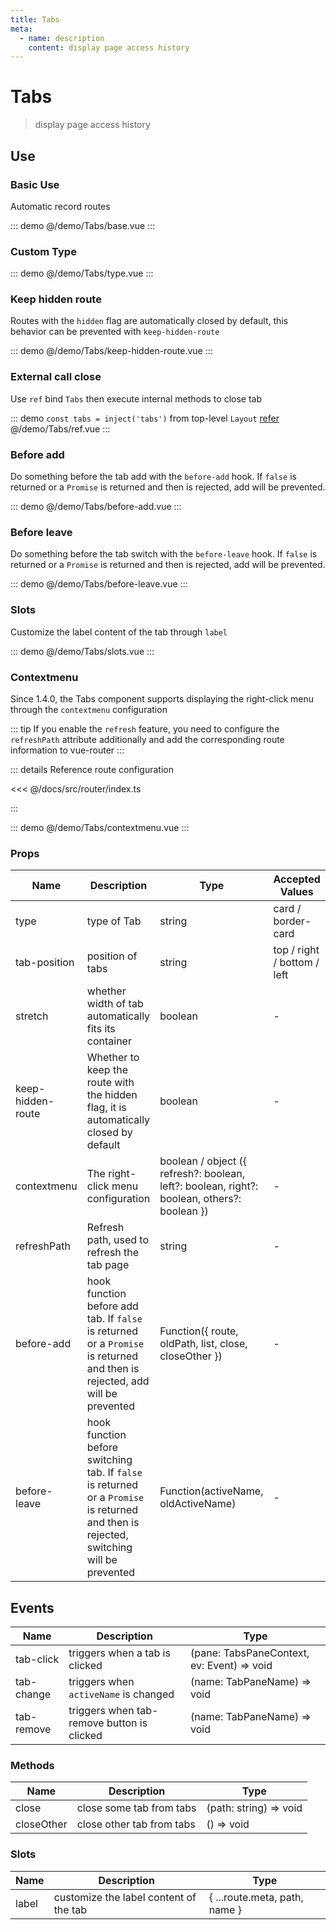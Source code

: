 ```yaml
---
title: Tabs
meta:
  - name: description
    content: display page access history
---
```


# Tabs

> display page access history

## Use

### Basic Use

Automatic record routes

::: demo
@/demo/Tabs/base.vue
:::

### Custom Type

::: demo
@/demo/Tabs/type.vue
:::

### Keep hidden route

Routes with the `hidden` flag are automatically closed by default, this behavior can be prevented with `keep-hidden-route`

::: demo
@/demo/Tabs/keep-hidden-route.vue
:::

### External call close

Use `ref` bind `Tabs` then execute internal methods to close tab

::: demo `const tabs = inject('tabs')` from top-level `Layout` [refer](https://github.com/tolking/element-pro-components/blob/master/docs/src/layout/Layout.vue)
@/demo/Tabs/ref.vue
:::

### Before add

Do something before the tab add with the `before-add` hook. If `false` is returned or a `Promise` is returned and then is rejected, add will be prevented.

::: demo
@/demo/Tabs/before-add.vue
:::

### Before leave

Do something before the tab switch with the `before-leave` hook. If `false` is returned or a `Promise` is returned and then is rejected, add will be prevented.

::: demo
@/demo/Tabs/before-leave.vue
:::

### Slots

Customize the label content of the tab through `label`

::: demo
@/demo/Tabs/slots.vue
:::

### Contextmenu

Since 1.4.0, the Tabs component supports displaying the right-click menu through the `contextmenu` configuration

::: tip
If you enable the `refresh` feature, you need to configure the `refreshPath` attribute additionally and add the corresponding route information to vue-router
:::

::: details Reference route configuration

<<< @/docs/src/router/index.ts

:::

::: demo
@/demo/Tabs/contextmenu.vue
:::

### Props

| Name              | Description                                                                                                                             | Type                                                                                        | Accepted Values             | Default |
| ----------------- | --------------------------------------------------------------------------------------------------------------------------------------- | ------------------------------------------------------------------------------------------- | --------------------------- | ------- |
| type              | type of Tab                                                                                                                             | string                                                                                      | card / border-card          | -       |
| tab-position      | position of tabs                                                                                                                        | string                                                                                      | top / right / bottom / left | top     |
| stretch           | whether width of tab automatically fits its container                                                                                   | boolean                                                                                     | -                           | false   |
| keep-hidden-route | Whether to keep the route with the hidden flag, it is automatically closed by default                                                   | boolean                                                                                     | -                           | false   |
| contextmenu       | The right-click menu configuration                                                                                                      | boolean / object ({ refresh?: boolean, left?: boolean, right?: boolean, others?: boolean }) | -                           | false   |
| refreshPath       | Refresh path, used to refresh the tab page                                                                                              | string                                                                                      | -                           | -       |
| before-add        | hook function before add tab. If `false` is returned or a `Promise` is returned and then is rejected, add will be prevented             | Function({ route, oldPath, list, close, closeOther })                                       | -                           | -       |
| before-leave      | hook function before switching tab. If `false` is returned or a `Promise` is returned and then is rejected, switching will be prevented | Function(activeName, oldActiveName)                                                         | -                           | -       |

## Events

| Name       | Description                                | Type                                       |
| ---------- | ------------------------------------------ | ------------------------------------------ |
| tab-click  | triggers when a tab is clicked             | (pane: TabsPaneContext, ev: Event) => void |
| tab-change | triggers when `activeName` is changed      | (name: TabPaneName) => void                |
| tab-remove | triggers when tab-remove button is clicked | (name: TabPaneName) => void                |

### Methods

| Name       | Description               | Type                   |
| ---------- | ------------------------- | ---------------------- |
| close      | close some tab from tabs  | (path: string) => void |
| closeOther | close other tab from tabs | () => void             |

### Slots

| Name  | Description                            | Type                          |
| ----- | -------------------------------------- | ----------------------------- |
| label | customize the label content of the tab | { ...route.meta, path, name } |
